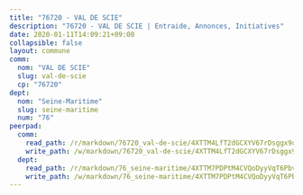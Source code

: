 ```yaml
---
title: "76720 - VAL DE SCIE"
description: "76720 - VAL DE SCIE | Entraide, Annonces, Initiatives"
date: 2020-01-11T14:09:21+09:00
collapsible: false
layout: commune
comm:
  nom: "VAL DE SCIE"
  slug: val-de-scie
  cp: "76720"
dept:
  nom: "Seine-Maritime"
  slug: seine-maritime
  num: "76"
peerpad:
  comm:
    read_path: /r/markdown/76720_val-de-scie/4XTTM4LfT2dGCXYV67rDsggx9qF6JDrDDKF71bkZpGrPAzCvo
    write_path: /w/markdown/76720_val-de-scie/4XTTM4LfT2dGCXYV67rDsggx9qF6JDrDDKF71bkZpGrPAzCvo-K3TgUgiwKGHrMfiX6YtMfSiDPPWEdzTMfVZeT6Nnkr6UCs3QjRNtcUPRYQWixEXy2CgL8r4suEdkDA8KZ1d6xMzyeCGB4wF1qLduH8QWkPGdDkFuoGzAq1amXUYSSGVF2jswshxo
  dept:
    read_path: /r/markdown/76_seine-maritime/4XTTM7PDPtM4CVQoDyyVqT6Pbvj1SVtndpXJdTDsc7xwdMTdt
    write_path: /w/markdown/76_seine-maritime/4XTTM7PDPtM4CVQoDyyVqT6Pbvj1SVtndpXJdTDsc7xwdMTdt-K3TgUmo7Qwp8ZQz8qKFjC8WCY27ypEpX2c8BXeSV9rrPY1zRZn2SrYwkBXF8VnHkcepiXsccFfKHYuT2JNgSMXxLRaUGRu6o5B3BB15nZxEho97cTz3yC4eRTX4hZM1hcyAZrn8r
---
```


